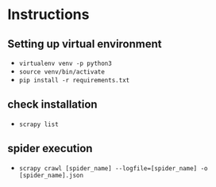 # Instructions

## Setting up virtual environment

- `virtualenv venv -p python3`
- `source venv/bin/activate`
- `pip install -r requirements.txt`

## check installation
- `scrapy list`

## spider execution
- `scrapy crawl [spider_name] --logfile=[spider_name] -o [spider_name].json`